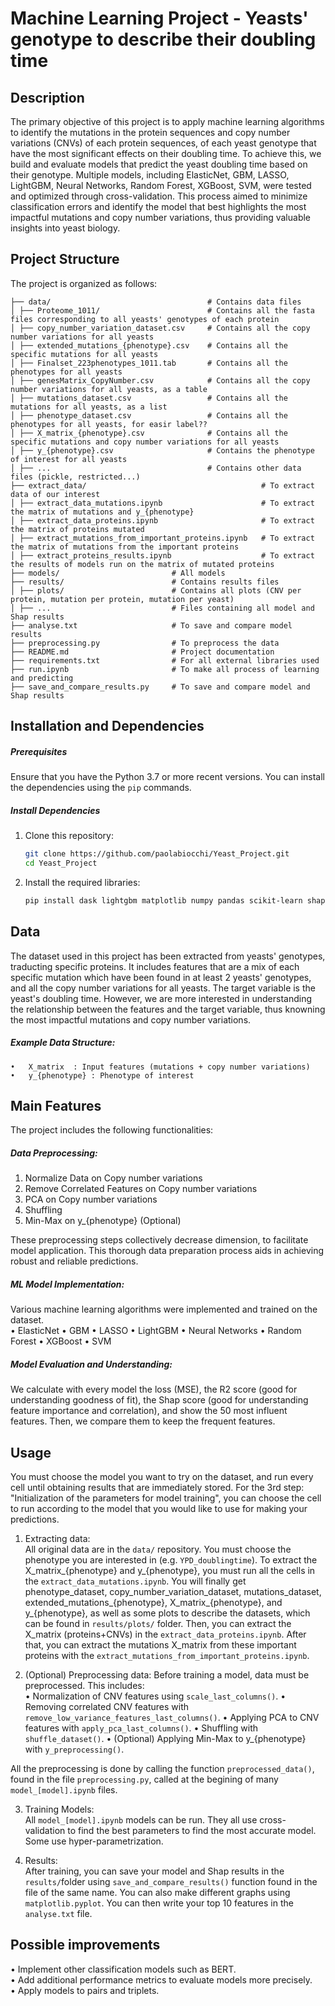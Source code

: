 # **Machine Learning Project - Yeasts' genotype to describe their doubling time**

## **Description**
The primary objective of this project is to apply machine learning algorithms to identify the mutations in the protein sequences and copy number variations (CNVs) of each protein sequences, of each yeast genotype that have the most significant effects on their doubling time. To achieve this, we build and evaluate models that predict the yeast doubling time based on their genotype. Multiple models, including ElasticNet, GBM, LASSO, LightGBM, Neural Networks, Random Forest, XGBoost, SVM, were tested and optimized through cross-validation. This process aimed to minimize classification errors and identify the model that best highlights the most impactful mutations and copy number variations, thus providing valuable insights into yeast biology.

## **Project Structure**
The project is organized as follows:  
```
├── data/                                   # Contains data files
│ ├── Proteome_1011/                        # Contains all the fasta files corresponding to all yeasts' genotypes of each protein
│ ├── copy_number_variation_dataset.csv     # Contains all the copy number variations for all yeasts
│ ├── extended_mutations_{phenotype}.csv    # Contains all the specific mutations for all yeasts
│ ├── Finalset_223phenotypes_1011.tab       # Contains all the phenotypes for all yeasts
│ ├── genesMatrix_CopyNumber.csv            # Contains all the copy number variations for all yeasts, as a table
│ ├── mutations_dataset.csv                 # Contains all the mutations for all yeasts, as a list
│ ├── phenotype_dataset.csv                 # Contains all the phenotypes for all yeasts, for easir label??
│ ├── X_matrix_{phenotype}.csv              # Contains all the specific mutations and copy number variations for all yeasts
│ ├── y_{phenotype}.csv                     # Contains the phenotype of interest for all yeasts
│ ├── ...                                   # Contains other data files (pickle, restricted...)
├── extract_data/                                       # To extract data of our interest
│ ├── extract_data_mutations.ipynb                      # To extract the matrix of mutations and y_{phenotype}
│ ├── extract_data_proteins.ipynb                       # To extract the matrix of proteins mutated
│ ├── extract_mutations_from_important_proteins.ipynb   # To extract the matrix of mutations from the important proteins
│ ├── extract_proteins_results.ipynb                    # To extract the results of models run on the matrix of mutated proteins
├── models/                         # All models
├── results/                        # Contains results files
│ ├── plots/                        # Contains all plots (CNV per protein, mutation per protein, mutation per yeast)
│ ├── ...                           # Files containing all model and Shap results  
├── analyse.txt                     # To save and compare model results
├── preprocessing.py                # To preprocess the data
├── README.md                       # Project documentation  
├── requirements.txt                # For all external libraries used
├── run.ipynb                       # To make all process of learning and predicting  
├── save_and_compare_results.py     # To save and compare model and Shap results

```
## **Installation and Dependencies**
##### Prerequisites
Ensure that you have the Python 3.7 or more recent versions. You can install the dependencies using the `pip` commands.

##### Install Dependencies
1. Clone this repository:
   ```bash
   git clone https://github.com/paolabiocchi/Yeast_Project.git
   cd Yeast_Project

2.	Install the required libraries:
	```bash
    pip install dask lightgbm matplotlib numpy pandas scikit-learn shap scipy seaborn skorch torch transformers xgboost

## Data
The dataset used in this project has been extracted from yeasts' genotypes, traducting specific proteins. It includes features that are a mix of each specific mutation which have been found in at least 2 yeasts' genotypes, and all the copy number variations for all yeasts. The target variable is the yeast's doubling time. However, we are more interested in understanding the relationship between the features and the target variable, thus knowning the most impactful mutations and copy number variations.

##### Example Data Structure:
	•	X_matrix  : Input features (mutations + copy number variations)
	•	y_{phenotype} : Phenotype of interest

## Main Features
The project includes the following functionalities:

##### Data Preprocessing:
1. Normalize Data on Copy number variations
2. Remove Correlated Features on Copy number variations
3. PCA on Copy number variations
4. Shuffling  
5. Min-Max on y_{phenotype} (Optional)  

These preprocessing steps collectively decrease dimension, to facilitate model application. This thorough data preparation process aids in achieving robust and reliable predictions.

##### ML Model Implementation:
Various machine learning algorithms were implemented and trained on the dataset.    
•   ElasticNet
•   GBM
•   LASSO
•   LightGBM
•   Neural Networks
•   Random Forest
•   XGBoost
•   SVM  

##### Model Evaluation and Understanding: 
We calculate with every model the loss (MSE), the R2 score (good for understanding goodness of fit), the Shap score (good for understanding feature importance and correlation), and show the 50 most influent features. Then, we compare them to keep the frequent features.

## Usage
You must choose the model you want to try on the dataset, and run every cell until obtaining results that are immediately stored.
For the 3rd step: "Initialization of the parameters for model training", you can choose the cell to run according to the model that you would like to use for making your predictions.

1. Extracting data:   
All original data are in the `data/` repository. You must choose the phenotype you are interested in (e.g. `YPD_doublingtime`). To extract the X_matrix_{phenotype} and y_{phenotype}, you must run all the cells in the `extract_data_mutations.ipynb`. You will finally get phenotype_dataset, copy_number_variation_dataset, mutations_dataset, extended_mutations_{phenotype}, X_matrix_{phenotype}, and y_{phenotype}, as well as some plots to describe the datasets, which can be found in `results/plots/` folder. Then, you can extract the X_matrix (proteins+CNVs) in the `extract_data_proteins.ipynb`. After that, you can extract the mutations X_matrix from these important proteins with the `extract_mutations_from_important_proteins.ipynb`.

2. (Optional) Preprocessing data: 
Before training a model, data must be preprocessed. This includes:   
•	Normalization of CNV features using `scale_last_columns()`.
•	Removing correlated CNV features with `remove_low_variance_features_last_columns()`.
•	Applying PCA to CNV features with `apply_pca_last_columns()`.
•	Shuffling with `shuffle_dataset()`.
•	(Optional) Applying Min-Max to y_{phenotype} with `y_preprocessing()`.

All the preprocessing is done by calling the function `preprocessed_data()`, found in the file `preprocessing.py`, called at the begining of many `model_[model].ipynb` files.

3. Training Models:    
All `model_[model].ipynb` models can be run. They all use cross-validation to find the best parameters to find the most accurate model. Some use hyper-parametrization.

4. Results:  
After training, you can save your model and Shap results in the `results/`folder using `save_and_compare_results()` function found in the file of the same name. You can also make different graphs using `matplotlib.pyplot`. You can then write your top 10 features in the `analyse.txt` file.

## Possible improvements  
• Implement other classification models such as BERT.  
• Add additional performance metrics to evaluate models more precisely.  
• Apply models to pairs and triplets.


